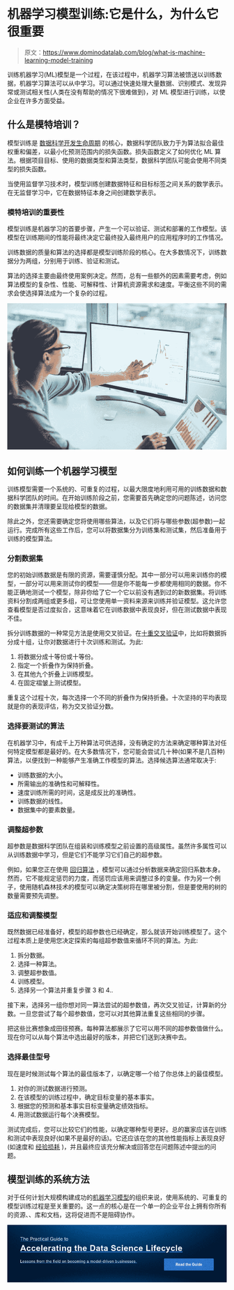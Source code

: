 # 机器学习模型训练:它是什么，为什么它很重要

> 原文：<https://www.dominodatalab.com/blog/what-is-machine-learning-model-training>

训练机器学习(ML)模型是一个过程，在该过程中，机器学习算法被馈送以训练数据，机器学习算法可以从中学习。可以通过快速处理大量数据、识别模式、发现异常或测试相关性(人类在没有帮助的情况下很难做到)，对 ML 模型进行训练，以使企业在许多方面受益。

## 什么是模特培训？

模型训练是 [数据科学开发生命周期](https://blog.dominodatalab.com/adopting-the-4-step-data-science-lifecycle-for-data-science-projects) 的核心，数据科学团队致力于为算法拟合最佳权重和偏差，以最小化预测范围内的损失函数。损失函数定义了如何优化 ML 算法。根据项目目标、使用的数据类型和算法类型，数据科学团队可能会使用不同类型的损失函数。

当使用监督学习技术时，模型训练创建数据特征和目标标签之间关系的数学表示。在无监督学习中，它在数据特征本身之间创建数学表示。

### 模特培训的重要性

模型训练是机器学习的首要步骤，产生一个可以验证、测试和部署的工作模型。该模型在训练期间的性能将最终决定它最终投入最终用户的应用程序时的工作情况。

训练数据的质量和算法的选择都是模型训练阶段的核心。在大多数情况下，训练数据分为两组，分别用于训练、验证和测试。

算法的选择主要由最终使用案例决定。然而，总有一些额外的因素需要考虑，例如算法模型的复杂性、性能、可解释性、计算机资源需求和速度。平衡这些不同的需求会使选择算法成为一个复杂的过程。

![how-to-train-a-machine-learning-model](img/c6804a1107615398850402fc072dd8f7.png)

## 如何训练一个机器学习模型

训练模型需要一个系统的、可重复的过程，以最大限度地利用可用的训练数据和数据科学团队的时间。在开始训练阶段之前，您需要首先确定您的问题陈述，访问您的数据集并清理要呈现给模型的数据。

除此之外，您还需要确定您将使用哪些算法，以及它们将与哪些参数(超参数)一起运行。完成所有这些工作后，您可以将数据集分为训练集和测试集，然后准备用于训练的模型算法。

### 分割数据集

您的初始训练数据是有限的资源，需要谨慎分配。其中一部分可以用来训练你的模型，一部分可以用来测试你的模型——但是你不能每一步都使用相同的数据。你不能正确地测试一个模型，除非你给了它一个它以前没有遇到过的新数据集。将训练资料分割成两组或更多组，可让您使用单一资料来源来训练并验证模型。这允许您查看模型是否过度拟合，这意味着它在训练数据中表现良好，但在测试数据中表现不佳。

拆分训练数据的一种常见方法是使用交叉验证。在[十重交叉验证](/blog/guide-to-building-models-with-cross-validation)中，比如将数据拆分成十组，让你对数据进行十次训练和测试。为此:

1.  将数据分成十等份或十等份。
2.  指定一个折叠作为保持折叠。
3.  在其他九个折叠上训练模型。
4.  在固定褶皱上测试模型。

重复这个过程十次，每次选择一个不同的折叠作为保持折叠。十次坚持的平均表现就是你的表现评估，称为交叉验证分数。

### 选择要测试的算法

在机器学习中，有成千上万种算法可供选择，没有确定的方法来确定哪种算法对任何特定模型都是最好的。在大多数情况下，您可能会尝试几十种(如果不是几百种)算法，以便找到一种能够产生准确工作模型的算法。选择候选算法通常取决于:

*   训练数据的大小。
*   所需输出的准确性和可解释性。
*   速度训练所需的时间，这是成反比的准确性。
*   训练数据的线性。
*   数据集中的要素数量。

### 调整超参数

超参数是数据科学团队在组装和训练模型之前设置的高级属性。虽然许多属性可以从训练数据中学习，但是它们不能学习它们自己的超参数。

例如，如果您正在使用 [回归算法](http://www.sthda.com/english/articles/37-model-selection-essentials-in-r/153-penalized-regression-essentials-ridge-lasso-elastic-net/) ，模型可以通过分析数据来确定回归系数本身。然而，它不能规定惩罚的力度，而惩罚应该用来调整过多的变量。作为另一个例子，使用随机森林技术的模型可以确定决策树将在哪里被分割，但是要使用的树的数量需要预先调整。

### 适应和调整模型

既然数据已经准备好，模型的超参数也已经确定，那么就该开始训练模型了。这个过程本质上是使用您决定探索的每组超参数值来循环不同的算法。为此:

1.  拆分数据。
2.  选择一种算法。
3.  调整超参数值。
4.  训练模型。
5.  选择另一个算法并重复步骤 3 和 4..

接下来，选择另一组你想对同一算法尝试的超参数值，再次交叉验证，计算新的分数。一旦您尝试了每个超参数值，您可以对其他算法重复这些相同的步骤。

把这些比赛想象成田径预赛。每种算法都展示了它可以用不同的超参数值做什么。现在你可以从每个算法中选出最好的版本，并把它们送到决赛中去。

### 选择最佳型号

现在是时候测试每个算法的最佳版本了，以确定哪一个给了你总体上的最佳模型。

1.  对你的测试数据进行预测。
2.  在该模型的训练过程中，确定目标变量的基本事实。
3.  根据您的预测和基本事实目标变量确定绩效指标。
4.  用测试数据运行每个决赛模型。

测试完成后，您可以比较它们的性能，以确定哪种型号更好。总的赢家应该在训练和测试中表现良好(如果不是最好的话)。它还应该在您的其他性能指标上表现良好(如速度和 [经验损耗](https://developers.google.com/machine-learning/crash-course/descending-into-ml/training-and-loss) )，并且最终应该充分解决或回答您在问题陈述中提出的问题。

## 模型训练的系统方法

对于任何计划大规模构建成功的[机器学习模型](https://www.dominodatalab.com/blog/a-guide-to-machine-learning-models)的组织来说，使用系统的、可重复的模型训练过程是至关重要的。这一点的核心是在一个单一的企业平台上拥有你所有的资源、[](https://www.dominodatalab.com/blog/data-science-tools)、库和文档，这将促进而不是阻碍协作。

[![The Practical Guide to  Accelerating the Data Science Lifecycle  Lessons from the field on becoming a model-driven businesses.   Read the Guide](img/733c37e12c2c7c37295fb3198e3a226a.png)](https://cta-redirect.hubspot.com/cta/redirect/6816846/c77ca351-ae85-425a-9ee3-c264b3bc4a69)